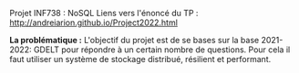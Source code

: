 Projet INF738 : NoSQL
Liens vers l'énoncé du TP : http://andreiarion.github.io/Project2022.html

**La problématique :** L'objectif du projet est de se bases sur la base 2021-2022: GDELT pour répondre à un certain nombre de questions. Pour cela il faut utiliser un système de stockage distribué, résilient et performant.
